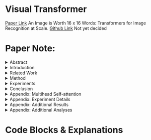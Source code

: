 # Visual Transformer
[Paper Link](https://arxiv.org/abs/2010.11929) An Image is Worth 16 x 16 Words: Transformers for Image Recognition at Scale.
[Github Link]() Not yet decided

# Paper Note:
<details>
<summary> Abstract </summary>

1. Alexey Dosovitskiy (Google Research, Grain Team)
2. In vision, attention is either applied in conjunction with convolutional networks, or used to replace certain components of convolutional networks while keeping their overall structure in place.
3. We show that the reliance on CNNs is not necessary and a pure transformer applied directly to sequences of image patches can perform very well on image classification tasks.
4. Pre-trained on large amounts of data first, and then transferred to small-size dataset.
</details>
<details>
<summary> Introduction </summary>

1. With the models and datasets growing, there is still no sign of saturating performance.
2. In large-scale image recognition, classic ResNet-like architectures are still state of the art.
3. We split an image into patches and provide the sequence of linear embeddings of these patches as an input to a Transformer.
4. Image patches are treated the same way as tokens (words) in an NLP application.
5. Only use ImageNet Dataset, the performance is a bit worse than ResNet because ... Transformers lack some of the "inductive biases inherent to CNNs", such as "translation equivariance" and "locality", and therefore do not generalize well. The situation changes if use larger datasets (14M - 300M images).
6. Datasets
    * ImageNet
    * ImageNet-Real
    * CIFAR-100
    * VTAB
</details>
<details>
<summary> Related Work </summary>

1. Transformers were for machine translation (2017), and have since become the state of the art method in many NLP tasks.
    * BERT (2019) uses a denoising self-supervised pre-training task.
    * GPT (2020) uses language modeling as its pre-training task.
2. Naive application of self-attention to images would require that each pixel attends to every other pixel: Quadratic cost.=
3. Use the image from [lucidrains/vit-pytorch](https://github.com/lucidrains/vit-pytorch/blob/main/images/vit.gif)
![](https://github.com/Ratherman/AI/blob/main/My_Tutorial/20210619_PyTorch_VIT_Classification/imgs/vit.gif)
</details>
<details>
<summary> Method </summary>

</details>
<details>
<summary> Experiments </summary>

</details>
<details>
<summary> Conclusion </summary>

</details>
<details>
<summary> Appendix: Multihead Self-attention </summary>

</details>
<details>
<summary> Appendix: Experiment Details </summary>

</details>
<details>
<summary> Appendix: Additional Results </summary>

</details>
<details>
<summary> Appendix: Additional Analyses </summary>

</details>

# Code Blocks & Explanations